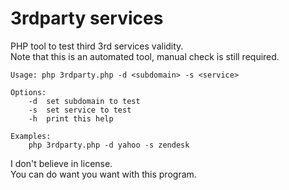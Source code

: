 # 3rdparty services
PHP tool to test third 3rd services validity.  
Note that this is an automated tool, manual check is still required.  

```
Usage: php 3rdparty.php -d <subdomain> -s <service>

Options:
	-d	set subdomain to test
	-s	set service to test
	-h	print this help

Examples:
	php 3rdparty.php -d yahoo -s zendesk
```

I don't believe in license.  
You can do want you want with this program.  

